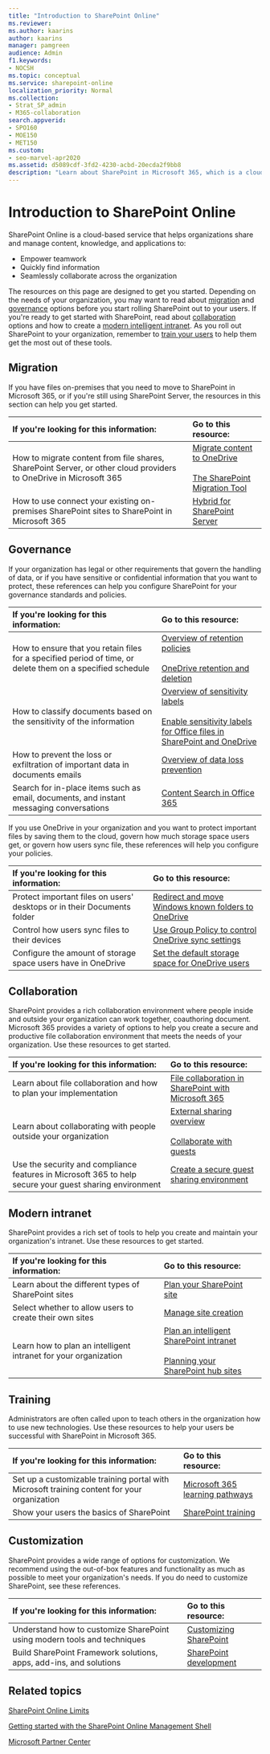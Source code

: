 ```yaml
---
title: "Introduction to SharePoint Online"
ms.reviewer: 
ms.author: kaarins
author: kaarins
manager: pamgreen
audience: Admin
f1.keywords:
- NOCSH
ms.topic: conceptual
ms.service: sharepoint-online
localization_priority: Normal
ms.collection:  
- Strat_SP_admin
- M365-collaboration
search.appverid:
- SPO160
- MOE150
- MET150
ms.custom:
- seo-marvel-apr2020
ms.assetid: d5089cdf-3fd2-4230-acbd-20ecda2f9bb8
description: "Learn about SharePoint in Microsoft 365, which is a cloud-based service that helps organizations share and manage content, and collaborate with others."
---
```


# Introduction to SharePoint Online

SharePoint Online is a cloud-based service that helps organizations share and manage content, knowledge, and applications to: 

- Empower teamwork
- Quickly find information
- Seamlessly collaborate across the organization
  
The resources on this page are designed to get you started. Depending on the needs of your organization, you may want to read about [migration](#migration) and [governance](#governance) options before you start rolling SharePoint out to your users. If you're ready to get started with SharePoint, read about [collaboration](#collaboration) options and how to create a [modern intelligent intranet](#modern-intranet). As you roll out SharePoint to your organization, remember to [train your users](#training) to help them get the most out of these tools.

## Migration

If you have files on-premises that you need to move to SharePoint in Microsoft 365, or if you're still using SharePoint Server, the resources in this section can help you get started.

|**If you're looking for this information:**|**Go to this resource:**|
|:-----|:-----|
|How to migrate content from file shares, SharePoint Server, or other cloud providers to OneDrive in Microsoft 365|[Migrate content to OneDrive](https://docs.microsoft.com/sharepointmigration/migrating-content-to-onedrive-for-business)<br><br>[The SharePoint Migration Tool](https://docs.microsoft.com/sharepointmigration/introducing-the-sharepoint-migration-tool)|
|How to use connect your existing on-premises SharePoint sites to SharePoint in Microsoft 365|[Hybrid for SharePoint Server](/sharepoint/hybrid/hybrid)|


## Governance

If your organization has legal or other requirements that govern the handling of data, or if you have sensitive or confidential information that you want to protect, these references can help you configure SharePoint for your governance standards and policies.

|**If you're looking for this information:**|**Go to this resource:**|
|:-----|:-----|
|How to ensure that you retain files for a specified period of time, or delete them on a specified schedule|[Overview of retention policies](https://docs.microsoft.com/microsoft-365/compliance/retention-policies)<br><br>[OneDrive retention and deletion](https://docs.microsoft.com/onedrive/retention-and-deletion)|
|How to classify documents based on the sensitivity of the information|[Overview of sensitivity labels](https://docs.microsoft.com/microsoft-365/compliance/sensitivity-labels)<br><br>[Enable sensitivity labels for Office files in SharePoint and OneDrive](https://docs.microsoft.com/microsoft-365/compliance/sensitivity-labels-sharepoint-onedrive-files)|
|How to prevent the loss or exfiltration of important data in documents emails|[Overview of data loss prevention](https://docs.microsoft.com/microsoft-365/compliance/data-loss-prevention-policies)|
|Search for in-place items such as email, documents, and instant messaging conversations|[Content Search in Office 365](https://docs.microsoft.com/microsoft-365/compliance/content-search)|

If you use OneDrive in your organization and you want to protect important files by saving them to the cloud, govern how much storage space users get, or govern how users sync file, these references will help you configure your policies.

|**If you're looking for this information:**|**Go to this resource:**|
|:-----|:-----|
|Protect important files on users' desktops or in their Documents folder|[Redirect and move Windows known folders to OneDrive](https://docs.microsoft.com/onedrive/redirect-known-folders)|
|Control how users sync files to their devices|[Use Group Policy to control OneDrive sync settings](https://docs.microsoft.com/onedrive/use-group-policy)|
|Configure the amount of storage space users have in OneDrive|[Set the default storage space for OneDrive users](https://docs.microsoft.com/onedrive/set-default-storage-space)|

## Collaboration

SharePoint provides a rich collaboration environment where people inside and outside your organization can work together, coauthoring document. Microsoft 365 provides a variety of options to help you create a secure and productive file collaboration environment that meets the needs of your organization. Use these resources to get started.

|**If you're looking for this information:**|**Go to this resource:**|
|:-----|:-----|
|Learn about file collaboration and how to plan your implementation|[File collaboration in SharePoint with Microsoft 365](https://docs.microsoft.com/sharepoint/deploy-file-collaboration)|
|Learn about collaborating with people outside your organization|[External sharing overview](https://docs.microsoft.com/sharepoint/external-sharing-overview)<br><br>[Collaborate with guests](https://docs.microsoft.com/Office365/Enterprise/collaborating-with-people-outside-your-organization)|
|Use the security and compliance features in Microsoft 365 to help secure your guest sharing environment|[Create a secure guest sharing environment](https://docs.microsoft.com/Office365/Enterprise/create-a-secure-guest-sharing-environment)|

## Modern intranet

SharePoint provides a rich set of tools to help you create and maintain your organization's intranet. Use these resources to get started.

|**If you're looking for this information:**|**Go to this resource:**|
|:-----|:-----|
|Learn about the different types of SharePoint sites|[Plan your SharePoint site](https://support.office.com/article/35d9adfe-d5cc-462f-a63a-bae7f2529182)|
|Select whether to allow users to create their own sites|[Manage site creation](manage-site-creation.md)|
|Learn how to plan an intelligent intranet for your organization|[Plan an intelligent SharePoint intranet](plan-intranet.md)<br><br>[Planning your SharePoint hub sites](https://docs.microsoft.com/sharepoint/planning-hub-sites)|

## Training

Administrators are often called upon to teach others in the organization how to use new technologies. Use these resources to help your users be successful with SharePoint in Microsoft 365.

|**If you're looking for this information:**|**Go to this resource:**|
|:-----|:-----|
|Set up a customizable training portal with Microsoft training content for your organization|[Microsoft 365 learning pathways](https://docs.microsoft.com/office365/customlearning/)|
|Show your users the basics of SharePoint|[SharePoint training](https://support.office.com/article/cb8ef501-84db-4427-ac77-ec2009fb8e23)|

## Customization

SharePoint provides a wide range of options for customization. We recommend using the out-of-box features and functionality as much as possible to meet your organization's needs. If you do need to customize SharePoint, see these references.

|**If you're looking for this information:**|**Go to this resource:**|
|:-----|:-----|
|Understand how to customize SharePoint using modern tools and techniques|[Customizing SharePoint](extend-and-develop.md)|
|Build SharePoint Framework solutions, apps, add-ins, and solutions|[SharePoint development](/sharepoint/dev/)|

## Related topics

[SharePoint Online Limits](/office365/servicedescriptions/sharepoint-online-service-description/sharepoint-online-limits)

[Getting started with the SharePoint Online Management Shell](/powershell/sharepoint/sharepoint-online/connect-sharepoint-online)

[Microsoft Partner Center](https://partnercenter.microsoft.com/pcv/search)
